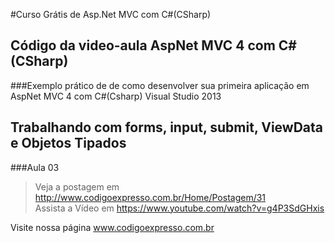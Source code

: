 #Curso Grátis de Asp.Net MVC com C#(CSharp)

## Código da video-aula AspNet MVC 4 com C#(CSharp)

###Exemplo prático de de como desenvolver sua primeira aplicação em AspNet MVC 4 com C#(Csharp) Visual Studio 2013

## Trabalhando com forms, input, submit, ViewData e Objetos Tipados

###Aula 03       
>Veja a postagem em http://www.codigoexpresso.com.br/Home/Postagem/31      
>Assista a Vídeo em https://www.youtube.com/watch?v=g4P3SdGHxis     


Visite nossa página www.codigoexpresso.com.br

